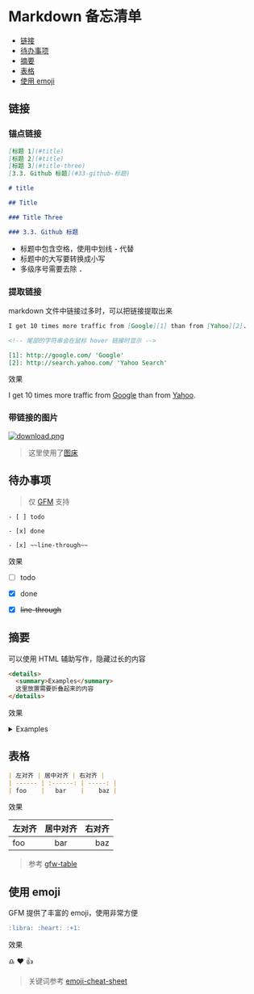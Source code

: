 # Markdown 备忘清单

- [链接](##链接)
- [待办事项](##待办事项)
- [摘要](##摘要)
- [表格](##表格)
- [使用 emoji](##使用-emoji)

## 链接

### 锚点链接

```md
[标题 1](#title)
[标题 2](#title)
[标题 3](#title-three)
[3.3. Github 标题](#33-github-标题)

# title

## Title

### Title Three

### 3.3. Github 标题
```

- 标题中包含空格，使用中划线 **`-`** 代替
- 标题中的大写要转换成小写
- 多级序号需要去除 **`.`**

### 提取链接

markdown 文件中链接过多时，可以把链接提取出来

```md
I get 10 times more traffic from [Google][1] than from [Yahoo][2].

<!-- 尾部的字符串会在鼠标 hover 链接时显示 -->

[1]: http://google.com/ 'Google'
[2]: http://search.yahoo.com/ 'Yahoo Search'
```

效果

I get 10 times more traffic from [Google][1] than from [Yahoo][2].

[1]: http://google.com/ 'Google'
[2]: http://search.yahoo.com/ 'Yahoo Search'

### 带链接的图片

[![download.png](https://i.loli.net/2019/03/19/5c90ba6880dc2.png)](https://i.loli.net/2019/03/19/5c90ba6880dc2.png)

> 这里使用了[图床](https://sm.ms/)

## 待办事项

> 仅 [GFM](https://github.github.com/gfm/) 支持

`- [ ] todo`

`- [x] done`

`- [x] ~~line-through~~`

效果

- [ ] todo

- [x] done

- [x] ~~line-through~~

## 摘要

可以使用 HTML 辅助写作，隐藏过长的内容

```html
<details>
  <summary>Examples</summary>
  这里放置需要折叠起来的内容
</details>
```

效果

<!-- markdownlint-disable -->
<details>
  <summary>Examples</summary>
  这里放置需要折叠起来的内容
</details>
<!-- markdownlint-restore -->

## 表格

```md
| 左对齐 | 居中对齐 | 右对齐 |
| ------ | :------: | -----: |
| foo    |   bar    |    baz |
```

效果

| 左对齐 | 居中对齐 | 右对齐 |
| ------ | :------: | -----: |
| foo    |   bar    |    baz |

> 参考 [gfw-table](https://github.github.com/gfm/#tables-extension-)

## 使用 emoji

GFM 提供了丰富的 emoji，使用非常方便

```md
:libra: :heart: :+1:
```

效果

:libra: :heart: :+1:

> 关键词参考 [emoji-cheat-sheet](https://www.webfx.com/tools/emoji-cheat-sheet/)
